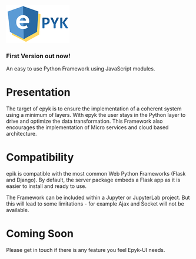 
![](https://raw.githubusercontent.com/epykure/epyk-ui/master/epyk/static/images/epyklogo_whole_big.png)

### First Version out now!

An easy to use Python Framework using JavaScript modules.

Presentation
================================
The target of epyk is to ensure the implementation of a coherent system using a minimum of layers.
With epyk the user stays in the Python layer to drive and optimize the data transformation.
This Framework also encourages the implementation of Micro services and cloud based architecture.

Compatibility
================================

epik is compatible with the most common Web Python Frameworks (Flask and Django).
By default, the server package embeds a Flask app as it is easier to install and ready to use.

The Framework can be included within a Jupyter or JupyterLab project. But this will lead to some limitations - for example Ajax and Socket will not be available.

Coming Soon
================================

Please get in touch if there is any feature you feel Epyk-UI needs.
